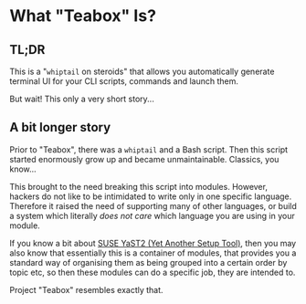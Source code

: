 # What  "Teabox" Is?

## TL;DR

This is a "`whiptail` on steroids" that allows you automatically
generate terminal UI for your CLI scripts, commands and launch them.

But wait! This only a very short story...

## A bit longer story

Prior to "Teabox", there was a `whiptail` and a Bash script. Then this
script started enormously grow up and became unmaintainable. Classics,
you know...

This brought to the need breaking this script into modules. However,
hackers do not like to be intimidated to write only in one specific
language. Therefore it raised the need of supporting many of other
languages, or build a system which literally _does not care_ which
language you are using in your module.

If you know a bit about [SUSE YaST2 (Yet Another Setup Tool)](https://yast.opensuse.org),
then you may also know that essentially this is a container of modules,
that provides you a standard way of organising them as being grouped
into a certain order by topic etc, so then these modules can do a specific
job, they are intended to.

Project "Teabox" resembles exactly that.

